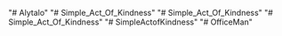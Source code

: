 "# Alytalo" 
"# Simple_Act_Of_Kindness" 
"# Simple_Act_Of_Kindness" 
"# Simple_Act_Of_Kindness" 
"# SimpleActofKindness" 
"# OfficeMan" 
